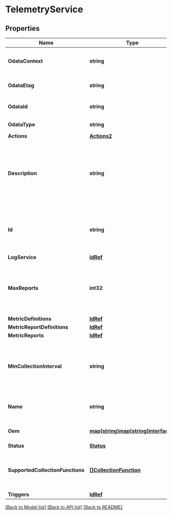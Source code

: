 # TelemetryService

## Properties
Name | Type | Description | Notes
------------ | ------------- | ------------- | -------------
**OdataContext** | **string** | The OData description of a payload. | [optional] 
**OdataEtag** | **string** | The current ETag of the resource. | [optional] 
**OdataId** | **string** | The unique identifier for a resource. | 
**OdataType** | **string** | The type of a resource. | 
**Actions** | [**Actions2**](Actions_2.md) |  | [optional] 
**Description** | **string** | Provides a description of this resource and is used for commonality  in the schema definitions. | [optional] 
**Id** | **string** | Uniquely identifies the resource within the collection of like resources. | 
**LogService** | [**IdRef**](idRef.md) |  | [optional] 
**MaxReports** | **int32** | The maximum number of metric reports supported by this service. | [optional] 
**MetricDefinitions** | [**IdRef**](idRef.md) |  | [optional] 
**MetricReportDefinitions** | [**IdRef**](idRef.md) |  | [optional] 
**MetricReports** | [**IdRef**](idRef.md) |  | [optional] 
**MinCollectionInterval** | **string** | The minimum time interval between collections supported by this service. | [optional] 
**Name** | **string** | The name of the resource or array element. | 
**Oem** | [**map[string]map[string]interface{}**](map[string]interface{}.md) | Oem extension object. | [optional] 
**Status** | [**Status**](Status.md) |  | [optional] 
**SupportedCollectionFunctions** | [**[]CollectionFunction**](CollectionFunction.md) | The functions that can be performed over each metric. | [optional] 
**Triggers** | [**IdRef**](idRef.md) |  | [optional] 

[[Back to Model list]](../README.md#documentation-for-models) [[Back to API list]](../README.md#documentation-for-api-endpoints) [[Back to README]](../README.md)


